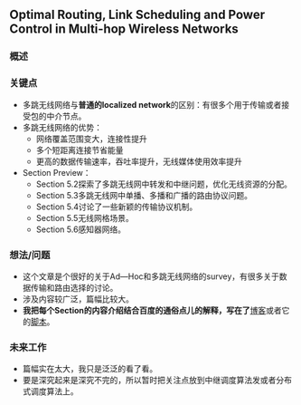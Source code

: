 ## Optimal Routing, Link Scheduling and Power Control in Multi-hop Wireless Networks


### 概述


### 关键点

- 多跳无线网络与**普通的localized network**的区别：有很多个用于传输或者接受包的中介节点。
- 多跳无线网络的优势：
	- 网络覆盖范围变大，连接性提升
	- 多个短距离连接节省能量
	- 更高的数据传输速率，吞吐率提升，无线媒体使用效率提升
- Section Preview：
	-  Section 5.2探索了多跳无线网中转发和中继问题，优化无线资源的分配。
	-  Section 5.3多跳无线网中单播、多播和广播的路由协议问题。
	-  Section 5.4讨论了一些新颖的传输协议机制。
	-  Section 5.5无线网格场景。
	-  Section 5.6感知器网络。

### 想法/问题

 - 这个文章是个很好的关于Ad—Hoc和多跳无线网络的survey，有很多关于数据传输和路由选择的讨论。
 - 涉及内容较广泛，篇幅比较大。
 - **我把每个Section的内容介绍结合百度的通俗点儿的解释，写在了**[博客](https://lovelybuggies.github.io/2018/10/12/Ad-Hoc%E6%A8%A1%E5%BC%8F/)或者它的[脚本](https://github.com/LovelyBuggies/LovelyBuggies.github.io/blob/master/_posts/2018-10-15-Ad-Hoc%E6%A8%A1%E5%BC%8F.md)。

### 未来工作
 
 - 篇幅实在太大，我只是泛泛的看了看。
 - 要是深究起来是深究不完的，所以暂时把关注点放到中继调度算法发或者分布式调度算法上。





